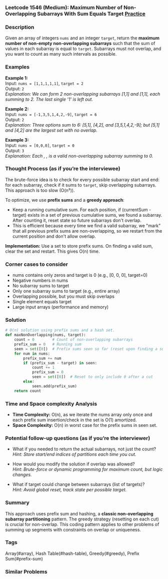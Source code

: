 ### Leetcode 1546 (Medium): Maximum Number of Non-Overlapping Subarrays With Sum Equals Target [Practice](https://leetcode.com/problems/maximum-number-of-non-overlapping-subarrays-with-sum-equals-target)

### Description  
Given an array of integers `nums` and an integer `target`, return the **maximum number of non-empty non-overlapping subarrays** such that the sum of values in each subarray is equal to `target`. Subarrays must not overlap, and you want to count as many such intervals as possible.

### Examples  

**Example 1:**  
Input: `nums = [1,1,1,1,1]`, `target = 2`  
Output: `2`  
*Explanation: We can form 2 non-overlapping subarrays [1,1] and [1,1], each summing to 2. The last single '1' is left out.*

**Example 2:**  
Input: `nums = [-1,3,5,1,4,2,-9]`, `target = 6`  
Output: `2`  
*Explanation: Three options sum to 6: [5,1], [4,2], and [3,5,1,4,2,-9]; but [5,1] and [4,2] are the largest set with no overlap.*

**Example 3:**  
Input: `nums = [0,0,0]`, `target = 0`  
Output: `3`  
*Explanation: Each , ,  is a valid non-overlapping subarray summing to 0.*

### Thought Process (as if you’re the interviewee)  
The brute-force idea is to check for every possible subarray start and end: for each subarray, check if it sums to `target`, skip overlapping subarrays. This approach is too slow (O(n²)).

To optimize, we use **prefix sums** and a **greedy approach**:
- Keep a running cumulative sum. For each position, if (currentSum - target) exists in a set of previous cumulative sums, we found a subarray. After counting it, reset state so future subarrays don't overlap.
- This is efficient because every time we find a valid subarray, we "mark" that all previous prefix sums are non-overlapping, so we restart from the current position and don't allow overlap.

**Implementation:** Use a set to store prefix sums. On finding a valid sum, clear the set and restart. This gives O(n) time.

### Corner cases to consider  
- nums contains only zeros and target is 0 (e.g., [0, 0, 0], target=0)
- Negative numbers in nums
- No subarray sums to target
- Only one subarray sums to target (e.g., entire array)
- Overlapping possible, but you must skip overlaps
- Single element equals target
- Large input arrays (performance and memory)

### Solution

```python
# O(n) solution using prefix sums and a hash set.
def maxNonOverlapping(nums, target):
    count = 0        # Count of non-overlapping subarrays
    prefix_sum = 0   # Running sum
    seen = set([0])  # Prefix sums seen so far (reset upon finding a subarray)
    for num in nums:
        prefix_sum += num
        if (prefix_sum - target) in seen:
            count += 1
            prefix_sum = 0
            seen = set([0])  # Reset to only include 0 after a cut
        else:
            seen.add(prefix_sum)
    return count
```

### Time and Space complexity Analysis  
- **Time Complexity:** O(n), as we iterate the nums array only once and each prefix sum insertion/check in the set is O(1) amortized.
- **Space Complexity:** O(n) in worst case for the prefix sums in seen set.

### Potential follow-up questions (as if you’re the interviewer)  

- What if you needed to return the actual subarrays, not just the count?  
  *Hint: Store start/end indices of partitions each time you cut.*

- How would you modify the solution if overlap was allowed?  
  *Hint: Brute-force or dynamic programming for maximum count, but logic changes.*

- What if target could change between subarrays (list of targets)?  
  *Hint: Avoid global reset, track state per possible target.*

### Summary
This approach uses prefix sum and hashing, a **classic non-overlapping subarray partitioning** pattern. The greedy strategy (resetting on each cut) is crucial for non-overlap. This coding pattern applies to other problems of summing up segments with constraints on overlap or uniqueness.

### Tags
Array(#array), Hash Table(#hash-table), Greedy(#greedy), Prefix Sum(#prefix-sum)

### Similar Problems
